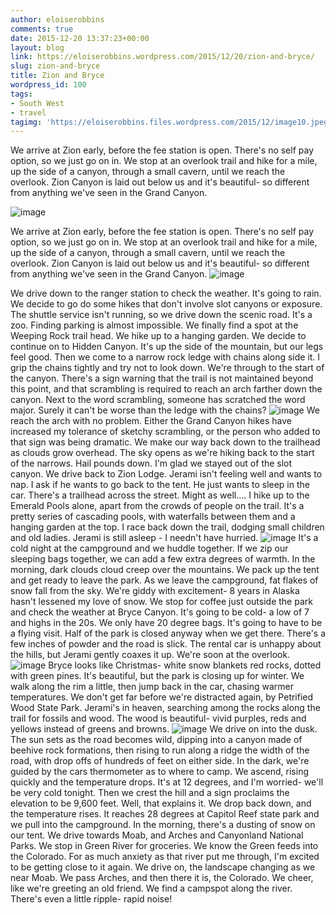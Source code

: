 ```yaml
---
author: eloiserobbins
comments: true
date: 2015-12-20 13:37:23+00:00
layout: blog
link: https://eloiserobbins.wordpress.com/2015/12/20/zion-and-bryce/
slug: zion-and-bryce
title: Zion and Bryce
wordpress_id: 100
tags:
- South West
- travel
tagimg: 'https://eloiserobbins.files.wordpress.com/2015/12/image10.jpeg'
---
```


We arrive at Zion early, before the fee station is open. There's no self pay option, so we just go on in. We stop at an overlook trail and hike for a mile, up the side of a canyon, through a small cavern, until we reach the overlook. Zion Canyon is laid out below us and it's beautiful- so different from anything we've seen in the Grand Canyon.
 
 
 
 
![image](https://eloiserobbins.files.wordpress.com/2015/12/image10.jpeg)

We arrive at Zion early, before the fee station is open. There's no self pay option, so we just go on in. We stop at an overlook trail and hike for a mile, up the side of a canyon, through a small cavern, until we reach the overlook. Zion Canyon is laid out below us and it's beautiful- so different from anything we've seen in the Grand Canyon.
![image](https://eloiserobbins.files.wordpress.com/2015/12/image10.jpeg)

We drive down to the ranger station to check the weather. It's going to rain. We decide to go do some hikes that don't involve slot canyons or exposure. The shuttle service isn't running, so we drive down the scenic road. It's a zoo. Finding parking is almost impossible. We finally find a spot at the Weeping Rock trail head. We hike up to a hanging garden. We decide to continue on to Hidden Canyon. It's up the side of the mountain, but our legs feel good. Then we come to a narrow rock ledge with chains along side it. I grip the chains tightly and try not to look down. We're through to the start of the canyon. There's a sign warning that the trail is not maintained beyond this point, and that scrambling is required to reach an arch farther down the canyon. Next to the word scrambling, someone has scratched the word major. Surely it can't be worse than the ledge with the chains?
![image](https://eloiserobbins.files.wordpress.com/2015/12/image11.jpeg)
We reach the arch with no problem. Either the Grand Canyon hikes have increased my tolerance of sketchy scrambling, or the person who added to that sign was being dramatic. We make our way back down to the trailhead as clouds grow overhead.
The sky opens as we're hiking back to the start of the narrows. Hail pounds down. I'm glad we stayed out of the slot canyon.
We drive back to Zion Lodge. Jerami isn't feeling well and wants to nap. I ask if he wants to go back to the tent. He just wants to sleep in the car. There's a trailhead across the street. Might as well....
I hike up to the Emerald Pools alone, apart from the crowds of people on the trail. It's a pretty series of cascading pools, with waterfalls between them and a hanging garden at the top. I race back down the trail, dodging small children and old ladies. Jerami is still asleep - I needn't have hurried.
![image](https://eloiserobbins.files.wordpress.com/2015/12/image14.jpeg)
It's a cold night at the campground and we huddle together. If we zip our sleeping bags together, we can add a few extra degrees of warmth.
In the morning, dark clouds cloud creep over the mountains. We pack up the tent and get ready to leave the park. As we leave the campground, fat flakes of snow fall from the sky. We're giddy with excitement- 8 years in Alaska hasn't lessened my love of snow.
We stop for coffee just outside the park and check the weather at Bryce Canyon. It's going to be cold- a low of 7 and highs in the 20s. We only have 20 degree bags. It's going to have to be a flying visit.
Half of the park is closed anyway when we get there. There's a few inches of powder and the road is slick. The rental car is unhappy about the hills, but Jerami gently coaxes it up. We're soon at the overlook.
![image](https://eloiserobbins.files.wordpress.com/2015/12/image12.jpeg)
Bryce looks like Christmas- white snow blankets red rocks, dotted with green pines. It's beautiful, but the park is closing up for winter. We walk along the rim a little, then jump back in the car, chasing warmer temperatures.
We don't get far before we're distracted again, by Petrified Wood State Park. Jerami's in heaven, searching among the rocks along the trail for fossils and wood. The wood is beautiful- vivid purples, reds and yellows instead of greens and browns.
![image](https://eloiserobbins.files.wordpress.com/2015/12/image131.jpeg)
We drive on into the dusk. The sun sets as the road becomes wild, dipping into a canyon made of beehive rock formations, then rising to run along a ridge the width of the road, with drop offs of hundreds of feet on either side.
In the dark, we're guided by the cars thermometer as to where to camp. We ascend, rising quickly and the temperature drops. It's at 12 degrees, and I'm worried- we'll be very cold tonight. Then we crest the hill and a sign proclaims the elevation to be 9,600 feet. Well, that explains it. We drop back down, and the temperature rises. It reaches 28 degrees at Capitol Reef state park and we pull into the campground. In the morning, there's a dusting of snow on our tent.
We drive towards Moab, and Arches and Canyonland National Parks. We stop in Green River for groceries. We know the Green feeds into the Colorado. For as much anxiety as that river put me through, I'm excited to be getting close to it again. We drive on, the landscape changing as we near Moab. We pass Arches, and then there it is, the Colorado. We cheer, like we're greeting an old friend. We find a campspot along the river. There's even a little ripple- rapid noise!
